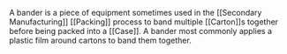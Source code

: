 A bander is a piece of equipment sometimes used in the [[Secondary Manufacturing]] [[Packing]] process to band multiple [[Carton]]s together before being packed into a [[Case]]. 
A bander most commonly applies a plastic film around cartons to band them together.